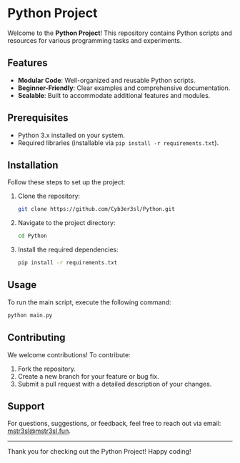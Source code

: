# Python Project

Welcome to the **Python Project**! This repository contains Python scripts and resources for various programming tasks and experiments.

## Features

- **Modular Code**: Well-organized and reusable Python scripts.
- **Beginner-Friendly**: Clear examples and comprehensive documentation.
- **Scalable**: Built to accommodate additional features and modules.

## Prerequisites

- Python 3.x installed on your system.
- Required libraries (installable via `pip install -r requirements.txt`).

## Installation

Follow these steps to set up the project:

1. Clone the repository:
    ```bash
    git clone https://github.com/Cyb3er3sl/Python.git
    ```
2. Navigate to the project directory:
    ```bash
    cd Python
    ```
3. Install the required dependencies:
    ```bash
    pip install -r requirements.txt
    ```

## Usage

To run the main script, execute the following command:

```bash
python main.py
```

## Contributing

We welcome contributions! To contribute:

1. Fork the repository.
2. Create a new branch for your feature or bug fix.
3. Submit a pull request with a detailed description of your changes.

## Support

For questions, suggestions, or feedback, feel free to reach out via email: [mstr3sl@mstr3sl.fun](mailto:mstr3sl@mstr3sl.fun).

---
Thank you for checking out the Python Project! Happy coding!
